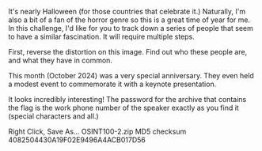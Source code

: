 It's nearly Halloween (for those countries that celebrate it.) Naturally, I'm also a bit of a fan of the horror genre so this is a great time of year for me. In this challenge, I'd like for you to track down a series of people that seem to have a similar fascination. It will require multiple steps.

First, reverse the distortion on this image. Find out who these people are, and what they have in common.

This month (October 2024) was a very special anniversary. They even held a modest event to commemorate it with a keynote presentation.

It looks incredibly interesting! The password for the archive that contains the flag is the work phone number of the speaker exactly as you find it (special characters and all.)

Right Click, Save As... OSINT100-2.zip
MD5 checksum 4082504430A19F02E9496A4ACB017D56
